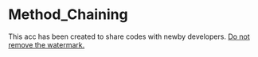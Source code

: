 # Method_Chaining
This acc has been created to share codes with newby developers. <u>Do not remove the watermark. </u>
